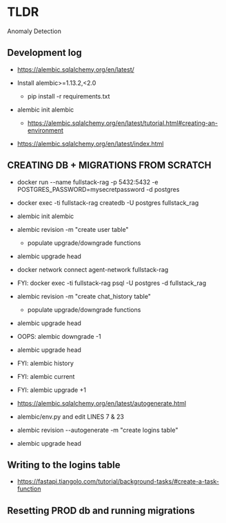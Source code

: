 # TLDR

Anomaly Detection

## Development log

- https://alembic.sqlalchemy.org/en/latest/

- Install alembic>=1.13.2,<2.0
  - pip install -r requirements.txt

- alembic init alembic
  - https://alembic.sqlalchemy.org/en/latest/tutorial.html#creating-an-environment

- https://alembic.sqlalchemy.org/en/latest/index.html

## CREATING DB + MIGRATIONS FROM SCRATCH

- docker run --name fullstack-rag -p 5432:5432 -e POSTGRES_PASSWORD=mysecretpassword -d postgres

- docker exec -ti fullstack-rag createdb -U postgres fullstack_rag

- alembic init alembic

- alembic revision -m "create user table"
  - populate upgrade/downgrade functions

- alembic upgrade head

- docker network connect agent-network fullstack-rag

- FYI: docker exec -ti fullstack-rag psql -U postgres -d fullstack_rag

- alembic revision -m "create chat_history table"
  - populate upgrade/downgrade functions

- alembic upgrade head

- OOPS: alembic downgrade -1

- alembic upgrade head

- FYI: alembic history
- FYI: alembic current
- FYI: alembic upgrade +1

- https://alembic.sqlalchemy.org/en/latest/autogenerate.html

- alembic/env.py and edit LINES 7 & 23

- alembic revision --autogenerate -m "create logins table"

- alembic upgrade head

## Writing to the logins table

- https://fastapi.tiangolo.com/tutorial/background-tasks/#create-a-task-function

## Resetting PROD db and running migrations

